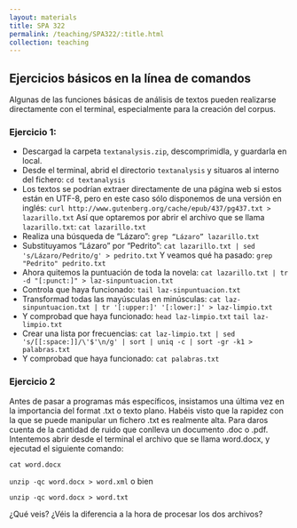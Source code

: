 ```yaml
---
layout: materials
title: SPA 322
permalink: /teaching/SPA322/:title.html
collection: teaching
---
```

## Ejercicios básicos en la línea de comandos 

Algunas de las funciones básicas de análisis de textos pueden realizarse directamente con el terminal, especialmente para la creación del corpus. ### Ejercicio 1: - Descargad la carpeta `textanalysis.zip`, descomprimidla, y guardarla en local.- Desde el terminal, abrid el directorio `textanalysis` y situaros al interno del fichero: `cd textanalysis`- Los textos se podrían extraer directamente de una página web si estos están en UTF-8, pero en este caso sólo disponemos de una versión en inglés: `curl http://www.gutenberg.org/cache/epub/437/pg437.txt > lazarillo.txt`Así que optaremos por abrir el archivo que se llama `lazarillo.txt`: `cat lazarillo.txt`- Realiza una búsqueda de “Lázaro”: `grep “Lázaro” lazarillo.txt`- Substituyamos “Lázaro” por “Pedrito”: `cat lazarillo.txt | sed 's/Lázaro/Pedrito/g' > pedrito.txt`Y veamos qué ha pasado: `grep "Pedrito" pedrito.txt`- Ahora quitemos la puntuación de toda la novela: `cat lazarillo.txt | tr -d "[:punct:]" > laz-sinpuntuacion.txt`- Controla que haya funcionado: `tail laz-sinpuntuacion.txt`- Transformad todas las mayúsculas en minúsculas: `cat laz-sinpuntuacion.txt | tr '[:upper:]' '[:lower:]' > laz-limpio.txt`- Y comprobad que haya funcionado:`head laz-limpio.txt``tail laz-limpio.txt`- Crear una lista por frecuencias: `cat laz-limpio.txt | sed 's/[[:space:]]/\'$'\n/g' | sort | uniq -c | sort -gr -k1 > palabras.txt`- Y comprobad que haya funcionado:`cat palabras.txt`

### Ejercicio 2
Antes de pasar a programas más específicos, insistamos una última vez en la importancia del format .txt o texto plano. Habéis visto que la rapidez con la que se puede manipular un fichero .txt es realmente alta. Para daros cuenta de la cantidad de ruido que conlleva un documento .doc o .pdf. Intentemos abrir desde el terminal el archivo que se llama word.docx, y ejecutad el siguiente comando: 
`cat word.docx`
`unzip -qc word.docx > word.xml` o bien
`unzip -qc word.docx > word.txt`¿Qué veis? ¿Véis la diferencia a la hora de procesar los dos archivos?